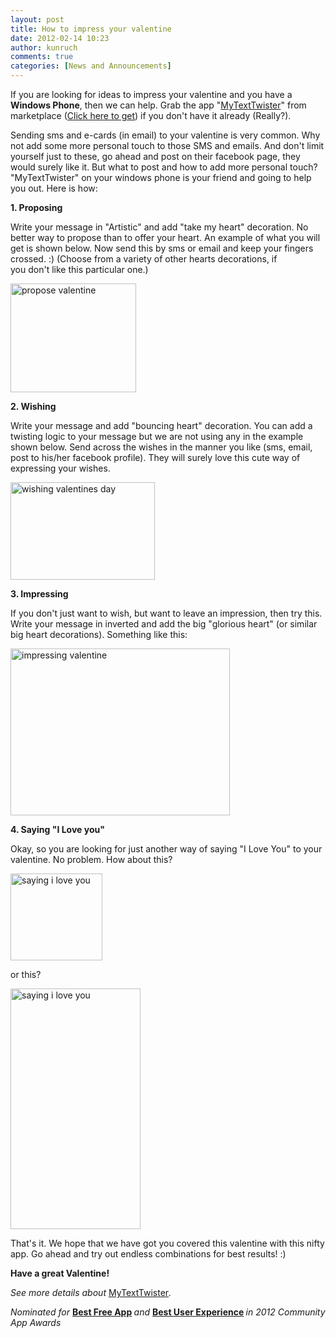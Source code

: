 ```yaml
---
layout: post
title: How to impress your valentine
date: 2012-02-14 10:23
author: kunruch
comments: true
categories: [News and Announcements]
---
```

If you are looking for ideas to impress your valentine and you have a <strong>Windows Phone</strong>, then we can help. Grab the app "<a title="MYTEXTTWISTER" href="https://kunruchcreations.com/mytexttwister/" target="_blank">MyTextTwister</a>" from marketplace (<a title="Download MyTextTwister from Marketplace" href="http://windowsphone.com/s?appid=0db2a471-6f36-4e7f-8e95-acfff7f33f44" target="_blank">Click here to get</a>) if you don't have it already (Really?).

Sending sms and e-cards (in email) to your valentine is very common. Why not add some more personal touch to those SMS and emails. And don't limit yourself just to these, go ahead and post on their facebook page, they would surely like it. But what to post and how to add more personal touch? "MyTextTwister" on your windows phone is your friend and going to help you out. Here is how:

<strong>1. Proposing</strong>

Write your message in "Artistic" and add "take my heart" decoration. No better way to propose than to offer your heart. An example of what you will get is shown below. Now send this by sms or email and keep your fingers crossed. :) (Choose from a variety of other hearts decorations, if you don't like this particular one.)

<img class="aligncenter size-full wp-image-501" title="propose valentine" src="https://kunruchcreations.com/wp-content/uploads/2012/02/propose.png" alt="propose valentine" width="201" height="174" />

<strong>2. Wishing</strong>

Write your message and add "bouncing heart" decoration. You can add a twisting logic to your message but we are not using any in the example shown below. Send across the wishes in the manner you like (sms, email, post to his/her facebook profile). They will surely love this cute way of expressing your wishes.

<img class="aligncenter size-full wp-image-503" title="wishing valentines day" src="https://kunruchcreations.com/wp-content/uploads/2012/02/wishing.png" alt="wishing valentines day" width="231" height="156" />

<strong>3. Impressing</strong>

If you don't just want to wish, but want to leave an impression, then try this. Write your message in inverted and add the big "glorious heart" (or similar big heart decorations). Something like this:

<img class="aligncenter size-full wp-image-505" title="impressing valentine" src="https://kunruchcreations.com/wp-content/uploads/2012/02/impressing.png" alt="impressing valentine" width="351" height="267" />

<strong>4. Saying "I Love you"</strong>

Okay, so you are looking for just another way of saying "I Love You" to your valentine. No problem. How about this?

<img class="aligncenter size-full wp-image-507" title="saying i love you" src="https://kunruchcreations.com/wp-content/uploads/2012/02/iloveyou.png" alt="saying i love you" width="147" height="139" />

or this?

<img class="aligncenter size-full wp-image-508" title="saying i love you" src="https://kunruchcreations.com/wp-content/uploads/2012/02/iloveyou2.png" alt="saying i love you" width="208" height="385" />

That's it. We hope that we have got you covered this valentine with this nifty app. Go ahead and try out endless combinations for best results! :)

<strong>Have a great Valentine!</strong>

<em>See more details about </em><a title="MYTEXTTWISTER" href="https://kunruchcreations.com/mytexttwister/">MyTextTwister</a><em>. </em>

<em>Nominated for </em><strong><a title="MyTextTwister - Best Free App" href="http://appawards.wp7applist.com/c/best-free-app" target="_blank">Best Free App</a> </strong><em>and </em><strong><a title="MyTextTwister - Best User Experience" href="http://appawards.wp7applist.com/c/best-user-experience" target="_blank">Best User Experience</a> </strong><em>in 2012 Community App Awards</em>

